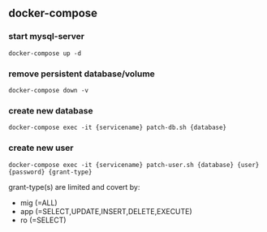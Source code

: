 ## docker-compose

### start mysql-server

```docker-compose up -d```

### remove persistent database/volume

```docker-compose down -v```

### create new database

```docker-compose exec -it {servicename} patch-db.sh {database}```

### create new user

```docker-compose exec -it {servicename} patch-user.sh {database} {user} {password} {grant-type}```

grant-type(s) are limited and covert by:
- mig (=ALL)
- app (=SELECT,UPDATE,INSERT,DELETE,EXECUTE)
- ro (=SELECT)